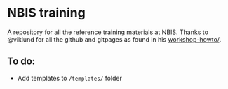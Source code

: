 # NBIS training
A repository for all the reference training materials at NBIS. Thanks to @viklund for all the github and gitpages as found in his [workshop-howto/](https://github.com/NBISweden/workshop-howto/tree/master/labs).

## To do:
- Add templates to `/templates/` folder
